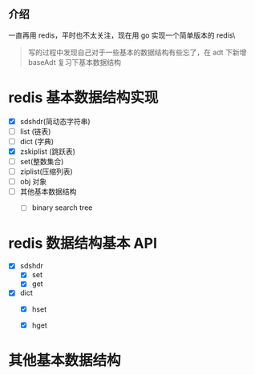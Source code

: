 ## 介绍
一直再用 redis，平时也不太关注，现在用 go 实现一个简单版本的 redis\

> 写的过程中发现自己对于一些基本的数据结构有些忘了，在 adt 下新增 baseAdt 复习下基本数据结构

# redis 基本数据结构实现
- [x] sdshdr(简动态字符串)
- [ ] list (链表)
- [ ] dict (字典)
- [x] zskiplist (跳跃表)
- [ ] set(整数集合)
- [ ]  ziplist(压缩列表)
- [ ]  obj 对象
- [ ] 其他基本数据结构
    - [ ] binary search tree


# redis 数据结构基本 API
 - [x] sdshdr
    - [x] set
    - [x] get
 - [x] dict
    - [x] hset
    - [x] hget


# 其他基本数据结构
